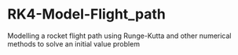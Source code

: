 # RK4-Model-Flight_path
Modelling a rocket flight path using Runge-Kutta and other numerical methods to solve an initial value problem
